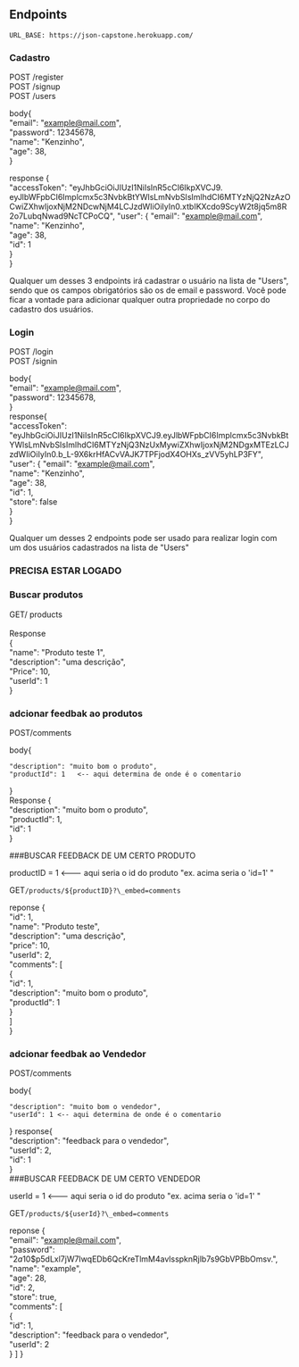 ## Endpoints

    URL_BASE: https://json-capstone.herokuapp.com/

### Cadastro

POST /register <br/>
POST /signup <br/>
POST /users

body{<br/>
"email": "example@mail.com",<br/>
"password": 12345678,<br/>
"name": "Kenzinho",<br/>
"age": 38,<br/>
}<br/>

response {<br/>
"accessToken": "eyJhbGciOiJIUzI1NiIsInR5cCI6IkpXVCJ9.<br/>eyJlbWFpbCI6Implcmx5c3NvbkBtYWlsLmNvbSIsImlhdCI6MTYzNjQ2NzAzOCwiZXhwIjoxNjM2NDcwNjM4LCJzdWIiOiIyIn0.xtbIKXcdo9ScyW2t8jq5m8R2o7LubqNwad9NcTCPoCQ",
"user": {
"email": "example@mail.com",<br/>
"name": "Kenzinho",<br/>
"age": 38,<br/>
"id": 1<br/>
}<br/>
}<br/>

Qualquer um desses 3 endpoints irá cadastrar o usuário na lista de "Users", sendo que os campos obrigatórios são os de email e password.
Você pode ficar a vontade para adicionar qualquer outra propriedade no corpo do cadastro dos usuários.

### Login

POST /login <br/>
POST /signin<br/>

body{<br/>
"email": "example@mail.com",<br/>
"password": 12345678,<br/>
}<br/>
response{<br/>
"accessToken": "eyJhbGciOiJIUzI1NiIsInR5cCI6IkpXVCJ9.eyJlbWFpbCI6Implcmx5c3NvbkBtYWlsLmNvbSIsImlhdCI6MTYzNjQ3NzUxMywiZXhwIjoxNjM2NDgxMTEzLCJzdWIiOiIyIn0.b_L-9X6krHfACvVAJK7TPFjodX4OHXs_zVV5yhLP3FY",
"user": {
"email": "example@mail.com",<br/>
"name": "Kenzinho",<br/>
"age": 38,<br/>
"id": 1,<br/>
"store": false<br/>
}<br/>
}

Qualquer um desses 2 endpoints pode ser usado para realizar login com um dos usuários cadastrados na lista de "Users"

### PRECISA ESTAR LOGADO

### Buscar produtos

GET/ products <br/>
<br/>
Response <br/>
{<br/>
"name": "Produto teste 1",<br/>
"description": "uma descrição",<br/>
"Price": 10,<br/>
"userId": 1<br/>
}<br/>

### adcionar feedbak ao produtos

POST/comments<br/>

body{<br/>

    "description": "muito bom o produto",
    "productId": 1   <-- aqui determina de onde é o comentario

}<br/>
Response {<br/>
"description": "muito bom o produto",<br/>
"productId": 1,<br/>
"id": 1<br/>
}<br/>

###BUSCAR FEEDBACK DE UM CERTO PRODUTO

productID = 1 <--- aqui seria o id do produto "ex. acima seria o 'id=1' "<br/>

GET`/products/${productID}?\_embed=comments`<br/>

reponse {<br/>
"id": 1,<br/>
"name": "Produto teste",<br/>
"description": "uma descrição",<br/>
"price": 10,<br/>
"userId": 2,<br/>
"comments": [<br/>
{<br/>
"id": 1,<br/>
"description": "muito bom o produto",<br/>
"productId": 1<br/>
}<br/>
]<br/>
}

### adcionar feedbak ao Vendedor

POST/comments<br/>

body{<br/>

    "description": "muito bom o vendedor",
    "userId": 1 <-- aqui determina de onde é o comentario

}
response{<br/>
"description": "feedback para o vendedor",<br/>
"userId": 2,<br/>
"id": 1<br/>
}
<br/>
###BUSCAR FEEDBACK DE UM CERTO VENDEDOR

userId = 1 <--- aqui seria o id do produto "ex. acima seria o 'id=1' "<br/>

GET`/products/${userId}?\_embed=comments` <br/>

reponse {<br/>
"email": "example@mail.com",<br/>
"password": "$2a$10$p5dLxl7jW7IwqEDb6QcKreTlmM4avlsspknRjlb7s9GbVPBbOmsv.",<br/>
"name": "example",<br/>
"age": 28,<br/>
"id": 2,<br/>
"store": true,<br/>
"comments": [<br/>
{<br/>
"id": 1,<br/>
"description": "feedback para o vendedor",<br/>
"userId": 2<br/>
}
]
}
